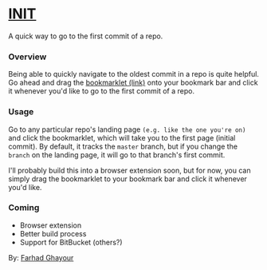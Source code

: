 <a href="http://farhadg.github.io/init/landing/" target="_blank">INIT</a>
====

A quick way to go to the first commit of a repo.

### Overview

Being able to quickly navigate to the oldest commit in a repo is quite helpful. Go ahead and drag the <a href="http://farhadg.github.io/init/landing/" target="_blank">bookmarklet (link)</a> onto your bookmark bar and click it whenever you'd like to go to the first commit of a repo.

### Usage

Go to any particular repo's landing page `(e.g. like the one you're on)` and click the bookmarklet, which will take you to the first page (initial commit). By default, it tracks the `master` branch, but if you change the `branch` on the landing page, it will go to that branch's first commit.

I'll probably build this into a browser extension soon, but for now, you can simply drag the bookmarklet to your bookmark bar and click it whenever you'd like.

### Coming

- Browser extension
- Better build process
- Support for BitBucket (others?)

By: <a href="https://github.com/farhadg" target="_blank">Farhad Ghayour</a>
